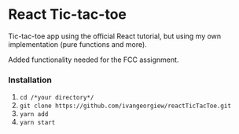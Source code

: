 # React Tic-tac-toe

Tic-tac-toe app using the official React tutorial, but using my own
implementation (pure functions and more).

Added functionality needed for the FCC assignment.

### Installation

1) `cd /*your directory*/`
2) `git clone https://github.com/ivangeorgiew/reactTicTacToe.git`
3) `yarn add`
4) `yarn start`
